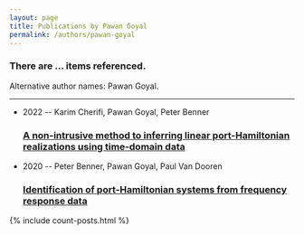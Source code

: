 ```yaml
---
layout: page
title: Publications by Pawan Goyal
permalink: /authors/pawan-goyal
---
```


<h3 id="number-posts">There are ... items referenced.</h3>
<p id='info-authors'>Alternative author names: Pawan Goyal.</p>
<hr />
<ul class="post-list">
<li><span class='post-meta'>2022 -- Karim Cherifi, Pawan Goyal, Peter Benner</span><h3><a class='post-link' href="{{ site.baseurl }}/a-non-intrusive-method-to-inferring-linear-port-hamiltonian-realizations-using-time-domain-data">A non-intrusive method to inferring linear port-Hamiltonian realizations using time-domain data</a></h3></li>
<li><span class='post-meta'>2020 -- Peter Benner, Pawan Goyal, Paul Van Dooren</span><h3><a class='post-link' href="{{ site.baseurl }}/identification-of-port-hamiltonian-systems-from-frequency-response-data">Identification of port-Hamiltonian systems from frequency response data</a></h3></li>

</ul>
{% include count-posts.html %}
